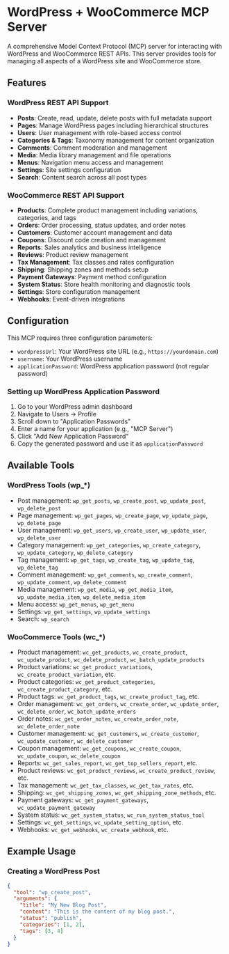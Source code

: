 # WordPress + WooCommerce MCP Server

A comprehensive Model Context Protocol (MCP) server for interacting with WordPress and WooCommerce REST APIs. This server provides tools for managing all aspects of a WordPress site and WooCommerce store.

## Features

### WordPress REST API Support
- **Posts**: Create, read, update, delete posts with full metadata support
- **Pages**: Manage WordPress pages including hierarchical structures
- **Users**: User management with role-based access control
- **Categories & Tags**: Taxonomy management for content organization
- **Comments**: Comment moderation and management
- **Media**: Media library management and file operations
- **Menus**: Navigation menu access and management
- **Settings**: Site settings configuration
- **Search**: Content search across all post types

### WooCommerce REST API Support
- **Products**: Complete product management including variations, categories, and tags
- **Orders**: Order processing, status updates, and order notes
- **Customers**: Customer account management and data
- **Coupons**: Discount code creation and management
- **Reports**: Sales analytics and business intelligence
- **Reviews**: Product review management
- **Tax Management**: Tax classes and rates configuration
- **Shipping**: Shipping zones and methods setup
- **Payment Gateways**: Payment method configuration
- **System Status**: Store health monitoring and diagnostic tools
- **Settings**: Store configuration management
- **Webhooks**: Event-driven integrations

## Configuration

This MCP requires three configuration parameters:

- `wordpressUrl`: Your WordPress site URL (e.g., `https://yourdomain.com`)
- `username`: Your WordPress username
- `applicationPassword`: WordPress application password (not regular password)

### Setting up WordPress Application Password

1. Go to your WordPress admin dashboard
2. Navigate to Users → Profile
3. Scroll down to "Application Passwords"
4. Enter a name for your application (e.g., "MCP Server")
5. Click "Add New Application Password"
6. Copy the generated password and use it as `applicationPassword`

## Available Tools

### WordPress Tools (wp_*)
- Post management: `wp_get_posts`, `wp_create_post`, `wp_update_post`, `wp_delete_post`
- Page management: `wp_get_pages`, `wp_create_page`, `wp_update_page`, `wp_delete_page`
- User management: `wp_get_users`, `wp_create_user`, `wp_update_user`, `wp_delete_user`
- Category management: `wp_get_categories`, `wp_create_category`, `wp_update_category`, `wp_delete_category`
- Tag management: `wp_get_tags`, `wp_create_tag`, `wp_update_tag`, `wp_delete_tag`
- Comment management: `wp_get_comments`, `wp_create_comment`, `wp_update_comment`, `wp_delete_comment`
- Media management: `wp_get_media`, `wp_get_media_item`, `wp_update_media_item`, `wp_delete_media_item`
- Menu access: `wp_get_menus`, `wp_get_menu`
- Settings: `wp_get_settings`, `wp_update_settings`
- Search: `wp_search`

### WooCommerce Tools (wc_*)
- Product management: `wc_get_products`, `wc_create_product`, `wc_update_product`, `wc_delete_product`, `wc_batch_update_products`
- Product variations: `wc_get_product_variations`, `wc_create_product_variation`, etc.
- Product categories: `wc_get_product_categories`, `wc_create_product_category`, etc.
- Product tags: `wc_get_product_tags`, `wc_create_product_tag`, etc.
- Order management: `wc_get_orders`, `wc_create_order`, `wc_update_order`, `wc_delete_order`, `wc_batch_update_orders`
- Order notes: `wc_get_order_notes`, `wc_create_order_note`, `wc_delete_order_note`
- Customer management: `wc_get_customers`, `wc_create_customer`, `wc_update_customer`, `wc_delete_customer`
- Coupon management: `wc_get_coupons`, `wc_create_coupon`, `wc_update_coupon`, `wc_delete_coupon`
- Reports: `wc_get_sales_report`, `wc_get_top_sellers_report`, etc.
- Product reviews: `wc_get_product_reviews`, `wc_create_product_review`, etc.
- Tax management: `wc_get_tax_classes`, `wc_get_tax_rates`, etc.
- Shipping: `wc_get_shipping_zones`, `wc_get_shipping_zone_methods`, etc.
- Payment gateways: `wc_get_payment_gateways`, `wc_update_payment_gateway`
- System status: `wc_get_system_status`, `wc_run_system_status_tool`
- Settings: `wc_get_settings`, `wc_update_setting_option`, etc.
- Webhooks: `wc_get_webhooks`, `wc_create_webhook`, etc.

## Example Usage

### Creating a WordPress Post
```json
{
  "tool": "wp_create_post",
  "arguments": {
    "title": "My New Blog Post",
    "content": "This is the content of my blog post.",
    "status": "publish",
    "categories": [1, 2],
    "tags": [3, 4]
  }
}